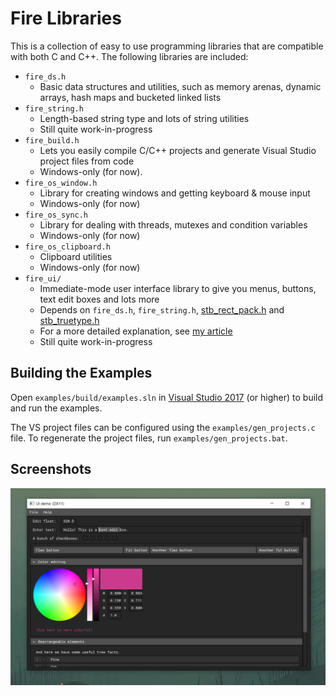 # Fire Libraries

This is a collection of easy to use programming libraries that are compatible with both C and C++. The following libraries are included:

* `fire_ds.h`
  * Basic data structures and utilities, such as memory arenas, dynamic arrays, hash maps and bucketed linked lists
* `fire_string.h`
  * Length-based string type and lots of string utilities
  * Still quite work-in-progress
* `fire_build.h`
  * Lets you easily compile C/C++ projects and generate Visual Studio project files from code
  * Windows-only (for now).
* `fire_os_window.h`
  * Library for creating windows and getting keyboard & mouse input
  * Windows-only (for now)
* `fire_os_sync.h`
  * Library for dealing with threads, mutexes and condition variables
  * Windows-only (for now)
* `fire_os_clipboard.h`
  * Clipboard utilities
  * Windows-only (for now)
* `fire_ui/`
  * Immediate-mode user interface library to give you menus, buttons, text edit boxes and lots more
  * Depends on `fire_ds.h`, `fire_string.h`, [stb_rect_pack.h](https://github.com/nothings/stb/blob/master/stb_rect_pack.h) and [stb_truetype.h](https://github.com/nothings/stb/blob/master/stb_truetype.h)
  * For a more detailed explanation, see [my article](https://eeromutka.github.io/projects/imgui.html)
  * Still quite work-in-progress

## Building the Examples

Open `examples/build/examples.sln` in [Visual Studio 2017](https://visualstudio.microsoft.com/) (or higher) to build and run the examples.

The VS project files can be configured using the `examples/gen_projects.c` file. To regenerate the project files, run `examples/gen_projects.bat`.

## Screenshots

![ui_demo](/screenshots/ui_demo.png)
